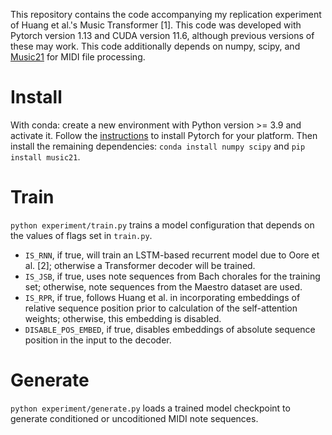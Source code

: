 This repository contains the code accompanying my replication experiment of Huang et al.'s Music Transformer [1]. This code was developed with Pytorch version 1.13 and CUDA version 11.6, although previous versions of these may work. This code additionally depends on numpy, scipy, and [Music21](http://web.mit.edu/music21/) for MIDI file processing.

# Install

With conda: create a new environment with Python version >= 3.9 and activate it. Follow the [instructions](https://pytorch.org/) to install Pytorch for your platform. Then install the remaining dependencies: `conda install numpy scipy` and `pip install music21`.

# Train

`python experiment/train.py` trains a model configuration that depends on the values of flags set in `train.py`.
* `IS_RNN`, if true, will train an LSTM-based recurrent model due to Oore et al. [2]; otherwise a Transformer decoder will be trained.
* `IS_JSB`, if true, uses note sequences from Bach chorales for the training set; otherwise, note sequences from the Maestro dataset are used.
* `IS_RPR`, if true, follows Huang et al. in incorporating embeddings of relative sequence position prior to calculation of the self-attention weights; otherwise, this embedding is disabled.
* `DISABLE_POS_EMBED`, if true, disables embeddings of absolute sequence position in the input to the decoder.

# Generate

`python experiment/generate.py` loads a trained model checkpoint to generate conditioned or uncoditioned MIDI note sequences.
